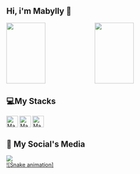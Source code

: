 <h2>Hi, i'm Mabylly 👋</h2>

<div style = "display: inline_block">
  <img width="45%" height="160em"  src = "https://github-readme-stats.vercel.app/api?username=Mabylly&show_icons=true&theme=cobalt2&include_all_commits=true&count_private=true"/>
  <img width="45%" height="160em"  src = "https://github-readme-stats.vercel.app/api/top-langs/?username=Mabylly&layout=compact&theme=cobalt2"/>
</div>

<h2> 💻My Stacks </h2>
<div style = "display: inline_block" >
  <img src = "https://cdn.jsdelivr.net/gh/devicons/devicon/icons/c/c-line.svg" align =" center" alt = "Maby-c" height="30" widht = "40"  />
  <img src = "https://cdn.jsdelivr.net/gh/devicons/devicon/icons/python/python-original.svg" align =" center" alt = "Maby-Python" height="30" widht = "40"  />
  <img src = "https://cdn.jsdelivr.net/gh/devicons/devicon/icons/mysql/mysql-plain-wordmark.svg" align =" center" alt = "Maby-SQL" height="30" widht = "40"  />
</div>

<h2>📱 My Social's Media </h2>
<div>
 <a href = "https://www.linkedin.com/in/mabylly-neres-3072b5246" target = "_blank"><img src = "https://img.shields.io/badge/LinkedIn-0077B5?style=for-the-badge&logo=linkedin&logoColor=white" target = "_blank">
</div>
  ![Snake animation]

